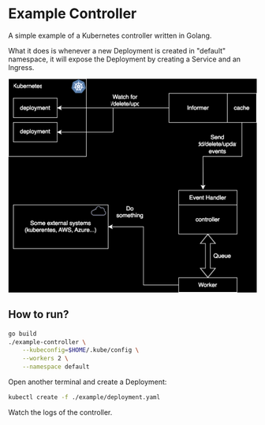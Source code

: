 # Example Controller

A simple example of a Kubernetes controller written in Golang.

What it does is whenever a new Deployment is created in "default" namespace, it will expose the Deployment by creating a Service and an Ingress.

![Kubernetes Controller Diagram](./docs/k8s-controller.drawio.svg)

## How to run?

```bash
go build
./example-controller \
    --kubeconfig=$HOME/.kube/config \
    --workers 2 \
    --namespace default
```

Open another terminal and create a Deployment:

```bash
kubectl create -f ./example/deployment.yaml
```

Watch the logs of the controller.
